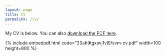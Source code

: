 ```yaml
---
layout: page
title: CV
permalink: /cv/
---
```


My CV is below. You can also [download the PDF here](https://github.com/minsuc/Econ103_LPS/raw/master/CV/CV_MinsuChang_2021.pdf).

{% include embedpdf.html code="30ah9tgxevj1vl9/svm-cv.pdf" width=100 height=800 %}


